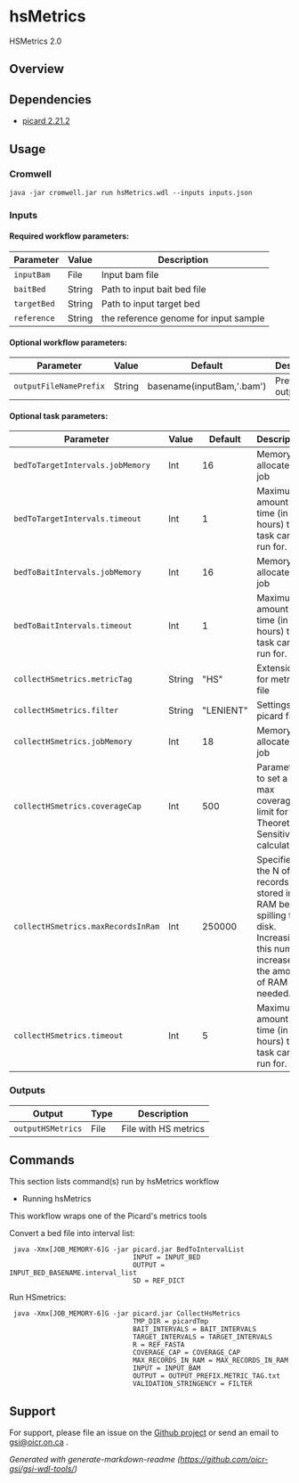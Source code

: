 # hsMetrics

HSMetrics 2.0

## Overview

## Dependencies

* [picard 2.21.2](https://broadinstitute.github.io/picard/)


## Usage

### Cromwell
```
java -jar cromwell.jar run hsMetrics.wdl --inputs inputs.json
```

### Inputs

#### Required workflow parameters:
Parameter|Value|Description
---|---|---
`inputBam`|File|Input bam file
`baitBed`|String|Path to input bait bed file
`targetBed`|String|Path to input target bed
`reference`|String|the reference genome for input sample


#### Optional workflow parameters:
Parameter|Value|Default|Description
---|---|---|---
`outputFileNamePrefix`|String|basename(inputBam,'.bam')|Prefix for output


#### Optional task parameters:
Parameter|Value|Default|Description
---|---|---|---
`bedToTargetIntervals.jobMemory`|Int|16|Memory allocated to job
`bedToTargetIntervals.timeout`|Int|1|Maximum amount of time (in hours) the task can run for.
`bedToBaitIntervals.jobMemory`|Int|16|Memory allocated to job
`bedToBaitIntervals.timeout`|Int|1|Maximum amount of time (in hours) the task can run for.
`collectHSmetrics.metricTag`|String|"HS"|Extension for metrics file
`collectHSmetrics.filter`|String|"LENIENT"|Settings for picard filter
`collectHSmetrics.jobMemory`|Int|18|Memory allocated to job
`collectHSmetrics.coverageCap`|Int|500|Parameter to set a max coverage limit for Theoretical Sensitivity calculations
`collectHSmetrics.maxRecordsInRam`|Int|250000|Specifies the N of records stored in RAM before spilling to disk. Increasing this number increases the amount of RAM needed.
`collectHSmetrics.timeout`|Int|5|Maximum amount of time (in hours) the task can run for.


### Outputs

Output | Type | Description
---|---|---
`outputHSMetrics`|File|File with HS metrics


## Commands
 This section lists command(s) run by hsMetrics workflow
 
 * Running hsMetrics
 
 This workflow wraps one of the Picard's metrics tools
 
 Convert a bed file into interval list:
 
 ```
  java -Xmx[JOB_MEMORY-6]G -jar picard.jar BedToIntervalList
                                INPUT = INPUT_BED 
                                OUTPUT = INPUT_BED_BASENAME.interval_list
                                SD = REF_DICT
 ```
 
 Run HSmetrics:
 
 ```
  java -Xmx[JOB_MEMORY-6]G -jar picard.jar CollectHsMetrics 
                                TMP_DIR = picardTmp 
                                BAIT_INTERVALS = BAIT_INTERVALS
                                TARGET_INTERVALS = TARGET_INTERVALS
                                R = REF_FASTA
                                COVERAGE_CAP = COVERAGE_CAP
                                MAX_RECORDS_IN_RAM = MAX_RECORDS_IN_RAM
                                INPUT = INPUT_BAM
                                OUTPUT = OUTPUT_PREFIX.METRIC_TAG.txt
                                VALIDATION_STRINGENCY = FILTER
 ```
 ## Support

For support, please file an issue on the [Github project](https://github.com/oicr-gsi) or send an email to gsi@oicr.on.ca .

_Generated with generate-markdown-readme (https://github.com/oicr-gsi/gsi-wdl-tools/)_

